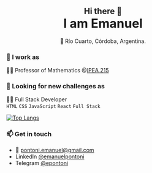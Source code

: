 ## <div align="center">Hi there 👋 <br> <font size="6">I am Emanuel</font></div>
<div align="center">📍 Río Cuarto, Córdoba, Argentina.</div>

### 💼 I work as
👨‍🏫 Professor of Mathematics @[IPEA 215](https://ipea215.edu.ar)

### 🔎 Looking for new challenges as
👨‍💻 Full Stack Developer
<br>`HTML` `CSS` `JavaScript` `React` `Full Stack` 

[![Top Langs](https://github-readme-stats.vercel.app/api/top-langs/?username=epontoni&layout=compact&theme=radical)](https://github.com/epontoni/github-readme-stats)

### 📫 Get in touch
- 📧 [pontoni.emanuel@gmail.com](mailto:pontoni.emanuel@gmail.com)
- LinkedIn [@emanuelpontoni](https://www.linkedin.com/in/emanuelpontoni/)
- Telegram [@epontoni](https://t.me/epontoni)

<!--
**epontoni/epontoni** is a ✨ _special_ ✨ repository because its `README.md` (this file) appears on your GitHub profile.

Here are some ideas to get you started:

- 🔭 I’m currently working on ...
- 🌱 I’m currently learning ...
- 👯 I’m looking to collaborate on ...
- 🤔 I’m looking for help with ...
- 💬 Ask me about ...
- 📫 How to reach me: ...
- 😄 Pronouns: ...
- ⚡ Fun fact: ...
-->
